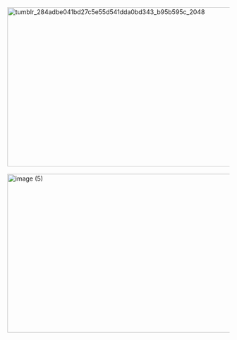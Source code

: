 <img width="2048" height="361" alt="tumblr_284adbe041bd27c5e55d541dda0bd343_b95b595c_2048" src="https://github.com/user-attachments/assets/42804915-4102-47eb-9b4f-6202ce122292" />
⠀⠀⠀⠀⠀⠀⠀⠀⠀⠀<img width="640" height="360" alt="image (5)" src="https://github.com/user-attachments/assets/4d9879fb-e200-4706-813a-49df54cdbe73" />


